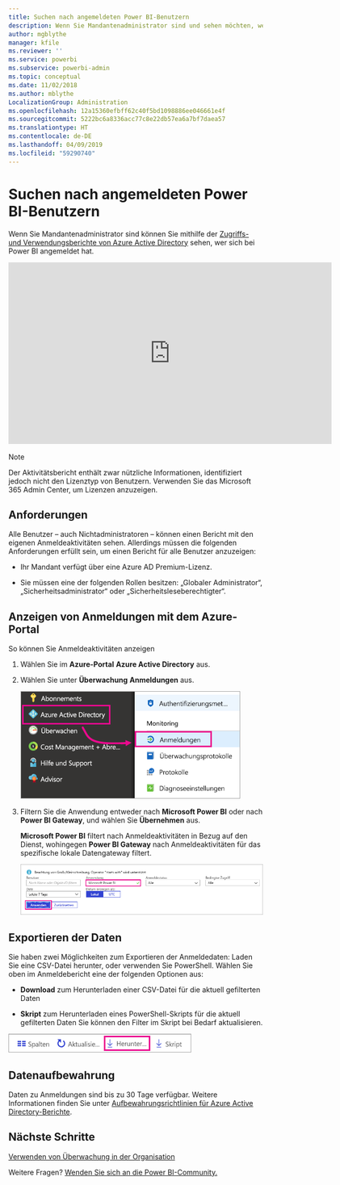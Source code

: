 ```yaml
---
title: Suchen nach angemeldeten Power BI-Benutzern
description: Wenn Sie Mandantenadministrator sind und sehen möchten, wer sich bei Power BI angemeldet hat, können Sie dazu die Azure Active Directory-Zugriffs- und -Verwendungsberichte verwenden.
author: mgblythe
manager: kfile
ms.reviewer: ''
ms.service: powerbi
ms.subservice: powerbi-admin
ms.topic: conceptual
ms.date: 11/02/2018
ms.author: mblythe
LocalizationGroup: Administration
ms.openlocfilehash: 12a15360efbff62c40f5bd1098886ee046661e4f
ms.sourcegitcommit: 5222bc6a8336acc77c8e22db57ea6a7bf7daea57
ms.translationtype: HT
ms.contentlocale: de-DE
ms.lasthandoff: 04/09/2019
ms.locfileid: "59290740"
---
```

# <a name="find-power-bi-users-that-have-signed-in"></a>Suchen nach angemeldeten Power BI-Benutzern

Wenn Sie Mandantenadministrator sind können Sie mithilfe der [Zugriffs- und Verwendungsberichte von Azure Active Directory](/azure/active-directory/reports-monitoring/concept-sign-ins) sehen, wer sich bei Power BI angemeldet hat.

<iframe width="640" height="360" src="https://www.youtube.com/embed/1AVgh9w9VM8?showinfo=0" frameborder="0" allowfullscreen></iframe>

> [!NOTE]
> Der Aktivitätsbericht enthält zwar nützliche Informationen, identifiziert jedoch nicht den Lizenztyp von Benutzern. Verwenden Sie das Microsoft 365 Admin Center, um Lizenzen anzuzeigen.

## <a name="requirements"></a>Anforderungen

Alle Benutzer – auch Nichtadministratoren – können einen Bericht mit den eigenen Anmeldeaktivitäten sehen. Allerdings müssen die folgenden Anforderungen erfüllt sein, um einen Bericht für alle Benutzer anzuzeigen:

* Ihr Mandant verfügt über eine Azure AD Premium-Lizenz.

* Sie müssen eine der folgenden Rollen besitzen: „Globaler Administrator“, „Sicherheitsadministrator“ oder „Sicherheitsleseberechtigter“.

## <a name="use-the-azure-portal-to-view-sign-ins"></a>Anzeigen von Anmeldungen mit dem Azure-Portal

So können Sie Anmeldeaktivitäten anzeigen

1. Wählen Sie im **Azure-Portal** **Azure Active Directory** aus.

1. Wählen Sie unter **Überwachung** **Anmeldungen** aus.
   
    ![Azure AD-Anmeldungen](media/service-admin-access-usage/azure-portal-sign-ins.png)

1. Filtern Sie die Anwendung entweder nach **Microsoft Power BI** oder nach **Power BI Gateway**, und wählen Sie **Übernehmen** aus.

    **Microsoft Power BI** filtert nach Anmeldeaktivitäten in Bezug auf den Dienst, wohingegen **Power BI Gateway** nach Anmeldeaktivitäten für das spezifische lokale Datengateway filtert.
   
    ![Filtern von Anmeldungen](media/service-admin-access-usage/sign-in-filter.png)

## <a name="export-the-data"></a>Exportieren der Daten

Sie haben zwei Möglichkeiten zum Exportieren der Anmeldedaten: Laden Sie eine CSV-Datei herunter, oder verwenden Sie PowerShell. Wählen Sie oben im Anmeldebericht eine der folgenden Optionen aus:

* **Download** zum Herunterladen einer CSV-Datei für die aktuell gefilterten Daten

* **Skript** zum Herunterladen eines PowerShell-Skripts für die aktuell gefilterten Daten Sie können den Filter im Skript bei Bedarf aktualisieren.

![Herunterladen der CSV-Datei oder des Skripts](media/service-admin-access-usage/download-sign-in-data-csv.png)

## <a name="data-retention"></a>Datenaufbewahrung

Daten zu Anmeldungen sind bis zu 30 Tage verfügbar. Weitere Informationen finden Sie unter [Aufbewahrungsrichtlinien für Azure Active Directory-Berichte](/azure/active-directory/reports-monitoring/reference-reports-data-retention).

## <a name="next-steps"></a>Nächste Schritte

[Verwenden von Überwachung in der Organisation](service-admin-auditing.md)

Weitere Fragen? [Wenden Sie sich an die Power BI-Community.](https://community.powerbi.com/)

